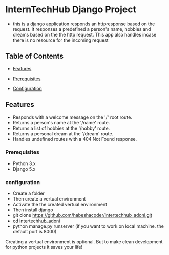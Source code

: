 # InternTechHub Django Project

- this is a django application responds an httpresponse based on the request. It responses a predefined a person's name, hobbies and dreams based on the the http request. This app also handles incase there is no resource for the incoming request

## Table of Contents

- [Features](#features)

- [Prerequisites](#prerequisites)

- [Configuration](#configuration)

## Features

- Responds with a welcome message on the '/' root route.
- Returns a person's name at the '/name' route.
- Returns a list of hobbies at the '/hobby' route.
- Returns a personal dream at the '/dream' route.
- Handles undefined routes with a 404 Not Found response.

### Prerequisites

- Python 3.x
- Django 5.x

### configuration

- Create a folder
- Then create a vertual environment
- Activate the the created vertual environment
- Then install django
- git clone https://github.com/habeshacoder/intertechhub_adoni.git
- cd intertechhub_adoni
- python manage.py runserver (if you want to work on local machine. the default port is 8000)

Creating a vertual environment is optional. But to make clean development for python projects it saves your life!
